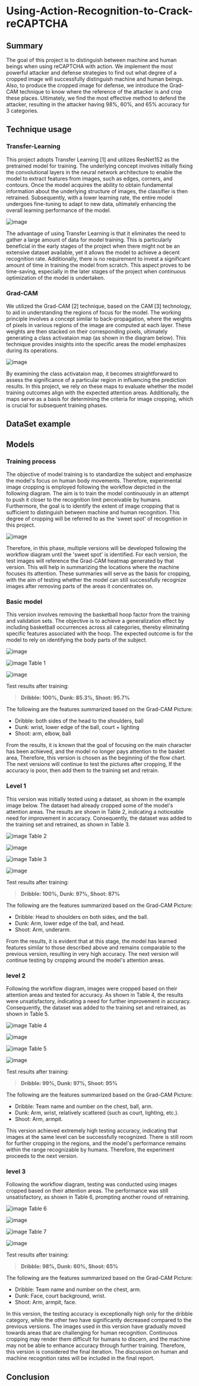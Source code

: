 # Using-Action-Recognition-to-Crack-reCAPTCHA

## Summary
<!-- Summary -->
The goal of this project is to distinguish between machine and human beings when using reCAPTCHA with action. We implement the most powerful attacker and defense strategies to find out what degree of a cropped image will successfully distinguish machine and human beings. Also, to produce the cropped image for defense, we introduce the Grad-CAM technique to know where the reference of the attacker is and crop these places. Ultimately, we find the most effective method to defend the attacker, resulting in the attacker having 98%, 60%, and 65% accuracy for 3 categories.


## Technique usage
<!-- Technique usage -->
### Transfer-Learning
This project adopts Transfer Learning [1] and utilizes ResNet152 as the pretrained model for training. The underlying concept involves initially fixing the convolutional layers in the neural network architecture to enable the model to extract features from images, such as edges, corners, and contours. Once the model acquires the ability to obtain fundamental information about the underlying structure of images, the classifier is then retrained. Subsequently, with a lower learning rate, the entire model undergoes fine-tuning to adapt to new data, ultimately enhancing the overall learning performance of the model.

![image](https://github.com/tom89622/Using-Action-Recognition-to-Crack-reCAPTCHA/blob/0f26738022b270d495537fc10fbfd94c2d622227/image%20reference/Transfer%20Learning.png)


The advantage of using Transfer Learning is that it eliminates the need to gather a large amount of data for model training. This is particularly beneficial in the early stages of the project when there might not be an extensive dataset available, yet it allows the model to achieve a decent recognition rate. Additionally, there is no requirement to invest a significant amount of time in training the model from scratch. This aspect proves to be time-saving, especially in the later stages of the project when continuous optimization of the model is undertaken.


### Grad-CAM
We utilized the Grad-CAM [2] technique, based on the CAM [3] technology, to aid in understanding the regions of focus for the model. The working principle involves a concept similar to back-propagation, where the weights of pixels in various regions of the image are computed at each layer. These weights are then stacked on their corresponding pixels, ultimately generating a class activataion map (as shown in the diagram below). This technique provides insights into the specific areas the model emphasizes during its operations.

![image](https://github.com/tom89622/Using-Action-Recognition-to-Crack-reCAPTCHA/blob/0f26738022b270d495537fc10fbfd94c2d622227/image%20reference/Grad-CAM.png)

By examining the class activataion map, it becomes straightforward to assess the significance of a particular region in influencing the prediction results. In this project, we rely on these maps to evaluate whether the model training outcomes align with the expected attention areas. Additionally, the maps serve as a basis for determining the criteria for image cropping, which is crucial for subsequent training phases.


## DataSet example
<!-- Dataset -->

## Models
<!-- Models 
    process
    basic one
    gray
    level 1 
    level 2
    level 3 -->
### Training process
The objective of model training is to standardize the subject and emphasize the model's focus on human body movements. Therefore, experimental image cropping is employed following the workflow depicted in the following diagram. The aim is to train the model continuously in an attempt to push it closer to the recognition limit perceivable by humans. Furthermore, the goal is to identify the extent of image cropping that is sufficient to distinguish between machine and human recognition. This degree of cropping will be referred to as the 'sweet spot' of recognition in this project.

![image](https://github.com/tom89622/Using-Action-Recognition-to-Crack-reCAPTCHA/blob/0f26738022b270d495537fc10fbfd94c2d622227/image%20reference/Training%20diagram.png)

Therefore, in this phase, multiple versions will be developed following the workflow diagram until the 'sweet spot' is identified. For each version, the test images will reference the Grad-CAM heatmap generated by that version. This will help in summarizing the locations where the machine focuses its attention. These summaries will serve as the basis for cropping, with the aim of testing whether the model can still successfully recognize images after removing parts of the areas it concentrates on.


### Basic model
This version involves removing the basketball hoop factor from the training and validation sets. The objective is to achieve a generalization effect by including basketball occurrences across all categories, thereby eliminating specific features associated with the hoop. The expected outcome is for the model to rely on identifying the body parts of the subject.

![image](https://github.com/tom89622/Using-Action-Recognition-to-Crack-reCAPTCHA/blob/b136581dea22f73a1aa592c846f50b553d732d70/image%20reference/original%20image%20(Basic%20model).png)

![image](https://github.com/tom89622/Using-Action-Recognition-to-Crack-reCAPTCHA/blob/b136581dea22f73a1aa592c846f50b553d732d70/image%20reference/statistic%20(Basic%20model).png)
Table 1

![image](https://github.com/tom89622/Using-Action-Recognition-to-Crack-reCAPTCHA/blob/f53b65cc55373909dbf7022fc0a22e9e8226b953/image%20reference/Grad-CAM%20image%20(Basic%20model).png)

Test results after training:

> **Dribble: 100%,  Dunk: 85.3%, Shoot: 95.7%**

The following are the features summarized based on the Grad-CAM Picture:

* Dribble: both sides of the head to the shoulders, ball
* Dunk: wrist, lower edge of the ball, court + lighting
* Shoot: arm, elbow, ball

From the results, it is known that the goal of focusing on the main character has been achieved, and the model no longer pays attention to the basket area,
Therefore, this version is chosen as the beginning of the flow chart. The next versions will continue to test the pictures after cropping,
If the accuracy is poor, then add them to the training set and retrain.


### Level 1
This version was initially tested using a dataset, as shown in the example image below. The dataset had already cropped some of the model's attention areas. The results are shown in Table 2, indicating a noticeable need for improvement in accuracy. Consequently, the dataset was added to the training set and retrained, as shown in Table 3.

![image](https://github.com/tom89622/Using-Action-Recognition-to-Crack-reCAPTCHA/blob/b136581dea22f73a1aa592c846f50b553d732d70/image%20reference/test%20table%20(Level%201%20model).png)
Table 2

![image](https://github.com/tom89622/Using-Action-Recognition-to-Crack-reCAPTCHA/blob/b136581dea22f73a1aa592c846f50b553d732d70/image%20reference/original%20image%20(Level%201%20model).png)

![image](https://github.com/tom89622/Using-Action-Recognition-to-Crack-reCAPTCHA/blob/b136581dea22f73a1aa592c846f50b553d732d70/image%20reference/statistic%20(Level%201%20model).png)
Table 3

![image](https://github.com/tom89622/Using-Action-Recognition-to-Crack-reCAPTCHA/blob/f53b65cc55373909dbf7022fc0a22e9e8226b953/image%20reference/Grad-CAM%20image%20(Level%201%20model).png)

<!-- level one images -->

Test results after training:

> **Dribble: 100%,  Dunk: 97%, Shoot: 87%**

The following are the features summarized based on the Grad-CAM Picture:

* Dribble: Head to shoulders on both sides, and the ball.
* Dunk: Arm, lower edge of the ball, and head.
* Shoot: Arm, underarm.

From the results, it is evident that at this stage, the model has learned features similar to those described above and remains comparable to the previous version, resulting in very high accuracy. The next version will continue testing by cropping around the model's attention areas.

### level 2
Following the workflow diagram, images were cropped based on their attention areas and tested for accuracy. As shown in Table 4, the results were unsatisfactory, indicating a need for further improvement in accuracy. Consequently, the dataset was added to the training set and retrained, as shown in Table 5.

![image](https://github.com/tom89622/Using-Action-Recognition-to-Crack-reCAPTCHA/blob/b136581dea22f73a1aa592c846f50b553d732d70/image%20reference/test%20table%20(Level%202%20model).png)
Table 4

![image](https://github.com/tom89622/Using-Action-Recognition-to-Crack-reCAPTCHA/blob/b136581dea22f73a1aa592c846f50b553d732d70/image%20reference/original%20image%20(Level%202%20model).png)

![image](https://github.com/tom89622/Using-Action-Recognition-to-Crack-reCAPTCHA/blob/b136581dea22f73a1aa592c846f50b553d732d70/image%20reference/statistic%20(Level%202%20model).png)
Table 5

![image](https://github.com/tom89622/Using-Action-Recognition-to-Crack-reCAPTCHA/blob/f53b65cc55373909dbf7022fc0a22e9e8226b953/image%20reference/Grad-CAM%20image%20(Level%202%20model).png)

<!-- level two images -->

Test results after training:

> **Dribble: 99%,  Dunk: 97%, Shoot: 95%**

The following are the features summarized based on the Grad-CAM Picture:

* Dribble: Team name and number on the chest, ball, arm.
* Dunk: Arm, wrist, relatively scattered (such as court, lighting, etc.).
* Shoot: Arm, armpit.

This version achieved extremely high testing accuracy, indicating that images at the same level can be successfully recognized. There is still room for further cropping in the regions, and the model's performance remains within the range recognizable by humans. Therefore, the experiment proceeds to the next version.


### level 3

Following the workflow diagram, testing was conducted using images cropped based on their attention areas. The performance was still unsatisfactory, as shown in Table 6, prompting another round of retraining.

![image](https://github.com/tom89622/Using-Action-Recognition-to-Crack-reCAPTCHA/blob/b136581dea22f73a1aa592c846f50b553d732d70/image%20reference/test%20table%20(Level%203%20model).png)
Table 6

![image](https://github.com/tom89622/Using-Action-Recognition-to-Crack-reCAPTCHA/blob/b136581dea22f73a1aa592c846f50b553d732d70/image%20reference/original%20image%20(Level%203%20model).png)

![image](https://github.com/tom89622/Using-Action-Recognition-to-Crack-reCAPTCHA/blob/b136581dea22f73a1aa592c846f50b553d732d70/image%20reference/statistic%20(Level%203%20model).png)
Table 7

![image](https://github.com/tom89622/Using-Action-Recognition-to-Crack-reCAPTCHA/blob/f53b65cc55373909dbf7022fc0a22e9e8226b953/image%20reference/Grad-CAM%20image%20(Level%203%20model).png)

<!-- level three images -->

Test results after training:

> **Dribble: 98%,  Dunk: 60%, Shoot: 65%**

The following are the features summarized based on the Grad-CAM Picture:

* Dribble: Team name and number on the chest, arm.
* Dunk: Face, court background, wrist.
* Shoot: Arm, armpit, face.

In this version, the testing accuracy is exceptionally high only for the dribble category, while the other two have significantly decreased compared to the previous versions. The images used in this version have gradually moved towards areas that are challenging for human recognition. Continuous cropping may render them difficult for humans to discern, and the machine may not be able to enhance accuracy through further training. Therefore, this version is considered the final iteration. The discussion on human and machine recognition rates will be included in the final report.


## Conclusion
<!-- conclusion -->
